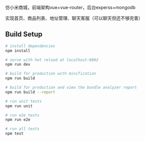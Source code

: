 仿小米商城，前端架构vue+vue-router，后台experss+mongodb

实现首页、商品列表、地址管理、聊天客服（可以聊天但还不够完善）


## Build Setup

``` bash
# install dependencies
npm install

# serve with hot reload at localhost:8082
npm run dev

# build for production with minification
npm run build

# build for production and view the bundle analyzer report
npm run build --report

# run unit tests
npm run unit

# run e2e tests
npm run e2e

# run all tests
npm test
```
